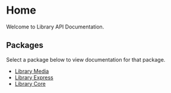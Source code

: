 # Home

Welcome to Library API Documentation.

## Packages

Select a package below to view documentation for that package.

- [Library Media](./media/)
- [Library Express](./express/)
- [Library Core](./core/)
